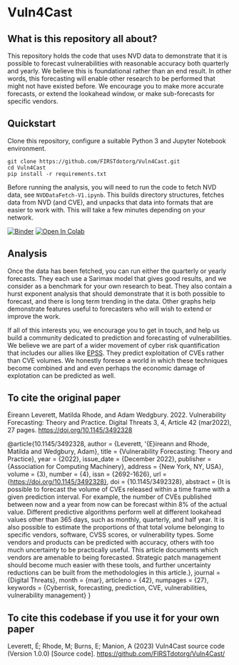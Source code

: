 # Vuln4Cast

## What is this repository all about?
This repository holds the code that uses NVD data to demonstrate that it is possible to forecast vulnerabilities with reasonable accuracy both quarterly and yearly. We believe this is foundational rather than an end result. In other words, this forecasting will enable other research to be performed that might not have existed before. We encourage you to make more accurate forecasts, or extend the lookahead window, or make sub-forecasts for specific vendors.

## Quickstart

Clone this repository, configure a suitable Python 3 and Jupyter Notebook environment.

```
git clone https://github.com/FIRSTdotorg/Vuln4Cast.git
cd Vuln4Cast
pip install -r requirements.txt
```

Before running the analysis, you will need to run the code to fetch NVD data, see `NVDDataFetch-V1.ipynb`. This builds directory structures, fetches data from NVD (and CVE), and unpacks that data into formats that are easier to work with. This will take a few minutes depending on your network.

[![Binder](https://mybinder.org/badge_logo.svg)](https://mybinder.org/v2/gh/FIRSTdotorg/Vuln4Cast/HEAD)
<a target="_blank" href="https://colab.research.google.com/github/FIRSTdotorg/Vuln4Cast">
  <img src="https://colab.research.google.com/assets/colab-badge.svg" alt="Open In Colab"/>
</a>

## Analysis

Once the data has been fetched, you can run either the quarterly or yearly forecasts. They each use a Sarimax model that gives good results, and we consider as a benchmark for your own research to beat. They also contain a hurst exponent analysis that should demonstrate that it is both possible to forecast, and there is long term trending in the data. Other graphs help demonstrate features useful to forecasters who will wish to extend or improve the work.

If all of this interests you, we encourage you to get in touch, and help us build a community dedicated to prediction and forecasting of vulnerabilities. We believe we are part of a wider movement of cyber risk quantification that includes our allies like [EPSS](https://github.com/FIRSTdotorg/epss). They predict exploitation of CVEs rather than CVE volumes. We honestly foresee a world in which these techniques become combined and and even perhaps the economic damage of explotation can be predicted as well.

## To cite the original paper

Éireann Leverett, Matilda Rhode, and Adam Wedgbury. 2022. Vulnerability Forecasting: Theory and Practice. Digital Threats 3, 4, Article 42 (mar2022), 27 pages. https://doi.org/10.1145/3492328

@article{10.1145/3492328,
author = {Leverett, \'{E}ireann and Rhode, Matilda and Wedgbury, Adam},
title = {Vulnerability Forecasting: Theory and Practice},
year = {2022},
issue_date = {December 2022},
publisher = {Association for Computing Machinery},
address = {New York, NY, USA},
volume = {3},
number = {4},
issn = {2692-1626},
url = {https://doi.org/10.1145/3492328},
doi = {10.1145/3492328},
abstract = {It is possible to forecast the volume of CVEs released within a time frame with a given prediction interval. For example, the number of CVEs published between now and a year from now can be forecast within 8% of the actual value. Different predictive algorithms perform well at different lookahead values other than 365 days, such as monthly, quarterly, and half year. It is also possible to estimate the proportions of that total volume belonging to specific vendors, software, CVSS scores, or vulnerability types. Some vendors and products can be predicted with accuracy, others with too much uncertainty to be practically useful. This article documents which vendors are amenable to being forecasted. Strategic patch management should become much easier with these tools, and further uncertainty reductions can be built from the methodologies in this article.},
journal = {Digital Threats},
month = {mar},
articleno = {42},
numpages = {27},
keywords = {Cyberrisk, forecasting, prediction, CVE, vulnerabilities, vulnerability management}
}

## To cite this codebase if you use it for your own paper

Leverett, É; Rhode, M; Burns, E; Manion, A (2023) Vuln4Cast source code (Version 1.0.0) [Source code]. https://github.com/FIRSTdotorg/Vuln4Cast/
